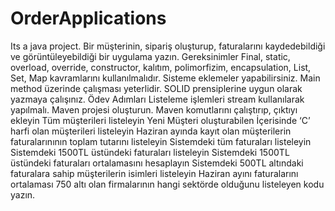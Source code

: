 # OrderApplications
Its a java project.
Bir müşterinin, sipariş oluşturup, faturalarını kaydedebildiği ve görüntüleyebildiği bir uygulama yazın. 
Gereksinimler
Final, static, overload, override, constructor, kalıtım, polimorfizim, encapsulation, List, Set, Map kavramlarını kullanılmalıdır. 
Sisteme eklemeler yapabilirsiniz.
Main method üzerinde çalışması yeterlidir. 
SOLID prensiplerine uygun olarak yazmaya çalışınız. 
Ödev Adımları
Listeleme işlemleri stream kullanılarak yapılmalı.
Maven projesi oluşturun.
Maven komutlarını çalıştırıp, çıktıyı ekleyin
Tüm müşterileri listeleyin 
Yeni Müşteri oluşturabilen
İçerisinde ‘C’ harfi olan müşterileri listeleyin
Haziran ayında kayıt olan müşterilerin faturalarınının toplam tutarını listeleyin
Sistemdeki tüm faturaları listeleyin
Sistemdeki 1500TL üstündeki faturaları listeleyin
Sistemdeki 1500TL üstündeki faturaları ortalamasını hesaplayın
Sistemdeki 500TL altındaki faturalara sahip müşterilerin isimleri listeleyin
Haziran ayını faturalarını ortalaması 750 altı olan firmalarının hangi sektörde olduğunu listeleyen kodu yazın.
